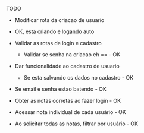 TODO

- Modificar rota da criacao de usuario
 - OK, esta criando e logando auto

- Validar as rotas de login e cadastro
    - Validar se senha na criacao eh == - OK

- Dar funcionalidade ao cadastro de usuario
    - Se esta salvando os dados no cadastro - OK

- Se email e senha estao batendo - OK

- Obter as notas corretas ao fazer login - OK

- Acessar nota individual de cada usuário - OK

- Ao solicitar todas as notas, filtrar por usuário - OK